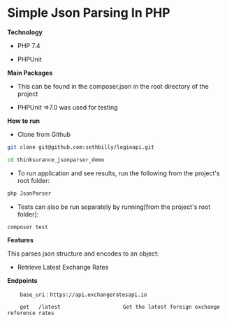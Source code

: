 # Simple Json Parsing In PHP
 
 **Technology**

- PHP 7.4

- PHPUnit


 **Main Packages**

- This can be found in the composer.json in the root directory of the project

- PHPUnit =>7.0 was used for testing


 **How to run**
- Clone from Github
```bash
git clone git@github.com:sethbilly/loginapi.git

cd thinksurance_jsonparser_demo

```

- To run application and see results, run the following from the project's root folder:
```bash
php JsonParser
```
- Tests can also be run separately by running[from the project's root folder]: 
```
composer test
```

 **Features**

This parses json structure and encodes to an object:
- Retrieve Latest Exchange Rates


 **Endpoints**

```
    base_uri：https://api.exchangeratesapi.io
    
    get   /latest                    Get the latest foreign exchange reference rates
    
```
